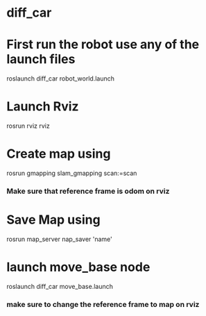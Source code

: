 # diff_car

# First run the robot use any of the launch files
roslaunch diff_car robot_world.launch

# Launch Rviz

rosrun rviz rviz

# Create map using
rosrun gmapping slam_gmapping scan:=scan 

### Make sure that reference frame is odom on rviz

# Save Map using
rosrun map_server nap_saver 'name'

# launch move_base node

roslaunch diff_car move_base.launch

### make sure to change the reference frame to map on rviz ###

